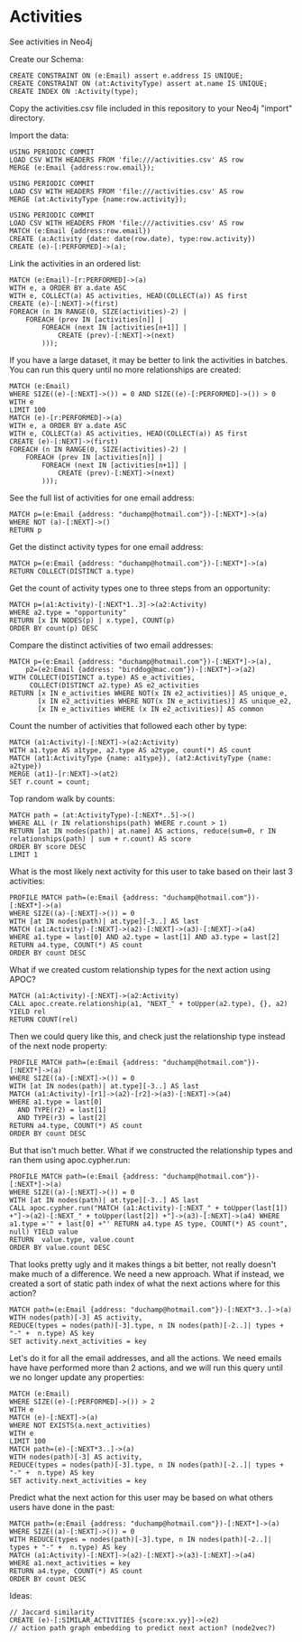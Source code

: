 # Activities
See activities in Neo4j


Create our Schema:

	CREATE CONSTRAINT ON (e:Email) assert e.address IS UNIQUE;
	CREATE CONSTRAINT ON (at:ActivityType) assert at.name IS UNIQUE;
	CREATE INDEX ON :Activity(type);

Copy the activities.csv file included in this repository to your Neo4j "import" directory.

Import the data:

	USING PERIODIC COMMIT
	LOAD CSV WITH HEADERS FROM 'file:///activities.csv' AS row
	MERGE (e:Email {address:row.email});

	USING PERIODIC COMMIT
	LOAD CSV WITH HEADERS FROM 'file:///activities.csv' AS row
	MERGE (at:ActivityType {name:row.activity});

	USING PERIODIC COMMIT
	LOAD CSV WITH HEADERS FROM 'file:///activities.csv' AS row
	MATCH (e:Email {address:row.email})
	CREATE (a:Activity {date: date(row.date), type:row.activity})
	CREATE (e)-[:PERFORMED]->(a);


Link the activities in an ordered list:

	MATCH (e:Email)-[r:PERFORMED]->(a)
	WITH e, a ORDER BY a.date ASC
	WITH e, COLLECT(a) AS activities, HEAD(COLLECT(a)) AS first
	CREATE (e)-[:NEXT]->(first)
	FOREACH (n IN RANGE(0, SIZE(activities)-2) |
		FOREACH (prev IN [activities[n]] |
			FOREACH (next IN [activities[n+1]] |
	    		CREATE (prev)-[:NEXT]->(next)
			)));


If you have a large dataset, it may be better to link the activities in batches. You can run this query until no more relationships are created:

	MATCH (e:Email) 
	WHERE SIZE((e)-[:NEXT]->()) = 0 AND SIZE((e)-[:PERFORMED]->()) > 0
	WITH e
	LIMIT 100
	MATCH (e)-[r:PERFORMED]->(a)
	WITH e, a ORDER BY a.date ASC
	WITH e, COLLECT(a) AS activities, HEAD(COLLECT(a)) AS first
	CREATE (e)-[:NEXT]->(first)
	FOREACH (n IN RANGE(0, SIZE(activities)-2) |
		FOREACH (prev IN [activities[n]] |
			FOREACH (next IN [activities[n+1]] |
	    		CREATE (prev)-[:NEXT]->(next)
			)));


See the full list of activities for one email address:

	MATCH p=(e:Email {address: "duchamp@hotmail.com"})-[:NEXT*]->(a)
	WHERE NOT (a)-[:NEXT]->()
	RETURN p

Get the distinct activity types for one email address:

	MATCH p=(e:Email {address: "duchamp@hotmail.com"})-[:NEXT*]->(a)
	RETURN COLLECT(DISTINCT a.type)	

Get the count of activity types one to three steps from an opportunity:

	MATCH p=(a1:Activity)-[:NEXT*1..3]->(a2:Activity)
	WHERE a2.type = "opportunity"
	RETURN [x IN NODES(p) | x.type], COUNT(p)
	ORDER BY count(p) DESC

Compare the distinct activities of two email addresses:

	MATCH p=(e:Email {address: "duchamp@hotmail.com"})-[:NEXT*]->(a),
		p2=(e2:Email {address: "birddog@mac.com"})-[:NEXT*]->(a2)
	WITH COLLECT(DISTINCT a.type) AS e_activities, 
	     COLLECT(DISTINCT a2.type) AS e2_activities
	RETURN [x IN e_activities WHERE NOT(x IN e2_activities)] AS unique_e, 
	       [x IN e2_activities WHERE NOT(x IN e_activities)] AS unique_e2, 
	       [x IN e_activities WHERE (x IN e2_activities)] AS common

Count the number of activities that followed each other by type:

	MATCH (a1:Activity)-[:NEXT]->(a2:Activity)
	WITH a1.type AS a1type, a2.type AS a2type, count(*) AS count
	MATCH (at1:ActivityType {name: a1type}), (at2:ActivityType {name: a2type})
	MERGE (at1)-[r:NEXT]->(at2)
	SET r.count = count;

Top random walk by counts:

	MATCH path = (at:ActivityType)-[:NEXT*..5]->()
	WHERE ALL (r IN relationships(path) WHERE r.count > 1)
	RETURN [at IN nodes(path)| at.name] AS actions, reduce(sum=0, r IN relationships(path) | sum + r.count) AS score
	ORDER BY score DESC
	LIMIT 1

What is the most likely next activity for this user to take based on their last 3 activities:

	PROFILE MATCH path=(e:Email {address: "duchamp@hotmail.com"})-[:NEXT*]->(a)
	WHERE SIZE((a)-[:NEXT]->()) = 0
	WITH [at IN nodes(path)| at.type][-3..] AS last
	MATCH (a1:Activity)-[:NEXT]->(a2)-[:NEXT]->(a3)-[:NEXT]->(a4)
	WHERE a1.type = last[0] AND a2.type = last[1] AND a3.type = last[2]
	RETURN a4.type, COUNT(*) AS count
	ORDER BY count DESC

What if we created custom relationship types for the next action using APOC?

	MATCH (a1:Activity)-[:NEXT]->(a2:Activity)
	CALL apoc.create.relationship(a1, "NEXT_" + toUpper(a2.type), {}, a2) YIELD rel
	RETURN COUNT(rel)

Then we could query like this, and check just the relationship type instead of the next node property:

	PROFILE MATCH path=(e:Email {address: "duchamp@hotmail.com"})-[:NEXT*]->(a)
	WHERE SIZE((a)-[:NEXT]->()) = 0
	WITH [at IN nodes(path)| at.type][-3..] AS last
	MATCH (a1:Activity)-[r1]->(a2)-[r2]->(a3)-[:NEXT]->(a4)
	WHERE a1.type = last[0] 
	  AND TYPE(r2) = last[1]
	  AND TYPE(r3) = last[2]
	RETURN a4.type, COUNT(*) AS count
	ORDER BY count DESC

But that isn't much better. What if we constructed the relationship types and ran them using apoc.cypher.run:

	PROFILE MATCH path=(e:Email {address: "duchamp@hotmail.com"})-[:NEXT*]->(a)
    WHERE SIZE((a)-[:NEXT]->()) = 0
    WITH [at IN nodes(path)| at.type][-3..] AS last
    CALL apoc.cypher.run("MATCH (a1:Activity)-[:NEXT_" + toUpper(last[1]) +"]->(a2)-[:NEXT_" + toUpper(last[2]) +"]->(a3)-[:NEXT]->(a4) WHERE a1.type ='" + last[0] +"' RETURN a4.type AS type, COUNT(*) AS count", null) YIELD value    
    RETURN  value.type, value.count
    ORDER BY value.count DESC

That looks pretty ugly and it makes things a bit better, not really doesn't make much of a difference. We need a new approach. What if instead, we created a sort of static path index of what the next actions where for this action?

	MATCH path=(e:Email {address: "duchamp@hotmail.com"})-[:NEXT*3..]->(a)
	WITH nodes(path)[-3] AS activity, 
	REDUCE(types = nodes(path)[-3].type, n IN nodes(path)[-2..]| types + "-" +  n.type) AS key
	SET activity.next_activities = key

Let's do it for all the email addresses, and all the actions. We need emails have have performed more than 2 actions, and we will run this query until we no longer update any properties:


	MATCH (e:Email)
	WHERE SIZE((e)-[:PERFORMED]->()) > 2
	WITH e 
	MATCH (e)-[:NEXT]->(a)
	WHERE NOT EXISTS(a.next_activities)
	WITH e
	LIMIT 100
	MATCH path=(e)-[:NEXT*3..]->(a)
	WITH nodes(path)[-3] AS activity, 
	REDUCE(types = nodes(path)[-3].type, n IN nodes(path)[-2..]| types + "-" +  n.type) AS key
	SET activity.next_activities = key

Predict what the next action for this user may be based on what others users have done in the past:

	MATCH path=(e:Email {address: "duchamp@hotmail.com"})-[:NEXT*]->(a)
	WHERE SIZE((a)-[:NEXT]->()) = 0
	WITH REDUCE(types = nodes(path)[-3].type, n IN nodes(path)[-2..]| types + "-" +  n.type) AS key
    MATCH (a1:Activity)-[:NEXT]->(a2)-[:NEXT]->(a3)-[:NEXT]->(a4)
    WHERE a1.next_activities = key
    RETURN a4.type, COUNT(*) AS count
	ORDER BY count DESC




Ideas:
     
	// Jaccard similarity 
    CREATE (e)-[:SIMILAR_ACTIVITIES {score:xx.yy}]->(e2)
	// action path graph embedding to predict next action? (node2vec?)
